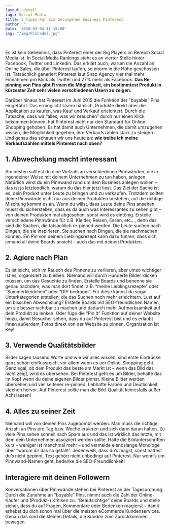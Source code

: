 ```yaml
---
layout: detail
tags: Social Media
title: 5 Tipps Für Ein Gelungenes Business Pinterest
author: ''
date: '2016-03-04 11:18:00'
img: "/img/Pinnadel.jpg"

---
```

Es ist kein Geheimnis, dass Pinterest einer der Big Players im Bereich Social Media ist. In Social Media Rankings steht es an vierter Stelle hinter Facebook, Twitter und LinkedIn. Das erklärt auch, warum die Anzahl an Online Sales, die über Pinterest laufen, so enorm in die Höhe geschossen ist. Tatsächlich generiert Pinterest laut Snap Agency vier mal mehr Einnahmen pro Klick als Twitter und 27% mehr als Facebook. **Das Re-pinning von Pins gibt Firmen die Möglichkeit, ein bestimmtest Produkt in kürzester Zeit sehr vielen verschiedenen Usern zu zeigen.**

Darüber hinaus hat Pinterest im Juni 2015 die Funktion der “buyable” Pins eingeführt. Das ermöglicht Usern nämlich, Produkte direkt über die Application zu kaufen, was Kauf und Verkauf erleichtert. Durch die Tatsache, dass wir “alles, was wir brauchen” durch nur einen Klick bekommen können, hat Pinterest nicht nur den Standard für Online Shopping gehoben. Es hat damit auch Unternehmen, die damit umzugehen wissen, die Möglichkeit gegeben, ihre Verkaufszahlen stark zu steigern. Und genau das schauen wir uns heute an: **wie treibe ich meine Verkaufszahlen mittels Pinterest nach oben?**

## **1. Abwechslung macht interessant**

Am besten solltest du eine Vielzahl an verschiedenen Pinnwänden, die in irgendeiner Weise mit deinem Unternehmen zu tun haben, anlegen. Natürlich wirst du ein Pinnwand rund um dein Business anlegen wollen – das ist ja letztendlich, warum du das hier jetzt liest. Das Ziel der Sache ist es, dein Produkt unter Leute zu bringen und zu verkaufen. Trotzdem sollten deine Pinnwände nicht nur aus deinen Produkten bestehen, auf die richtige Mischung kommt es an. Wenn du willst, dass Leute deine Pins ansehen, musst du sicherstellen, dass es da auch was Interessantes zu sehen gibt – von deinen Produkten mal abgesehen, sonst wird es eintönig. Erstelle verschiedene Pinnwände für z.B. Kleider, Reisen, Essen, etc…, denn das sind die Sachen, die tatsächlich re-pinned werden. Die Leute suchen nach Dingen, die sie inspirieren. Sie suchen nach Dingen, die sie nachmachen können. Ein Pin von deinem Lieblingsrezept kann dazu führen, dass sich jemand all deine Boards ansieht – auch das mit deinen Produkten.

## **2. Agiere nach Plan**

Es ist leicht, sich im Rausch des Pinnens zu verlieren, aber umso wichtiger ist es, organisiert zu bleiben. Niemand will durch Hunderte Bilder klicken müssen, um das Gesuchte zu finden. Erstelle Boards und benenne sie genau nachdem, was man dort findet, z.B. “meine Lieblingsrezepte” oder “Sommerkleidchen” oder “DIY bedroom”. Für diese kannst du sogar Unterkategorien erstellen, die das Suchen noch mehr erleichtern. Lust auf ein bisschen Abwechslung? Erstelle Boards mit SEO-freundlichen Namen, um sie besser sichtbar zu machen und dadurch mehr Aufmerksamkeit auf dein Produkt zu lenken. Oder füge die “Pin It” Funktion auf deiner Website hinzu, damit Besucher sehen, dass du auf Pinterest bist und es erlaubt ihnen außerdem, Fotos direkt von der Website zu pinnen. Organisation ist Key!

## 3. Verwende Qualitätsbilder

Bilder sagen tausend Worte und wie wir alles wissen, sind erste Eindrücke ganz schön einflussreich, vor allem wenn es um Online-Shopping geht. Ganz egal, ob dein Produkt das beste am Markt ist – wenn das Bild das nicht zeigt, wird es übersehen. Bei Pinterest geht es um Bilder, behalte das im Kopf wenn du deine eigenen Bilder pinnst. Kleine Bilder werden übersehen und viel seltener re-pinned. Lebhafte Farben und Deutlichkeit stechen hervor. Auf Pinterest sollte man die Bild-Qualität keinesfalls außer Acht lassen!

## 4. Alles zu seiner Zeit

Niemand will von deinen Pins zugebombt werden. Man muss die richtige Anzahl an Pins pro Tag bzw. Woche eruieren und sich dann daran halten. Zu viele Pins sehen schnell nach Spam aus und das ist wirklich das letzte, mit dem dein Unternehmen assoziiert werden sollte. Halte die Bildunterschriften kurz – weniger ist manchmal mehr – und vermeide elendslange Monologe über “warum dir das so gefällt”. Jeder weiß, dass du’s magst, sonst hättest du’s nicht gepinnt. Text gehört nicht unbedingt auf Pinterest. Nur wenn’s um Pinnwand-Namen geht, bedenke die SEO-Freundlichkeit!

## Interagiere mit deinen Followern

Konversationen über Pinnwände stehen bei Pinterest an der Tagesordnung. Durch die Zunahme an “buyable” Pins, nimmt auch die Zahl der Online-Käufer und (Produkt-) Kritiken zu. “Beaufsichtige” deine Boards und stelle sicher, dass du auf Fragen, Kommentare oder Bedenken reagierst – damit erhebst du dich schon mal über die meisten eCommerce Kundenservices. Genau das sind die kleinen Details, die Kunden zum Zurückkommen bewegen.